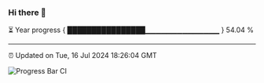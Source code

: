 ### Hi there 👋

⏳ Year progress { ████████████████▁▁▁▁▁▁▁▁▁▁▁▁▁▁ } 54.04 %

---

⏰ Updated on Tue, 16 Jul 2024 18:26:04 GMT

![Progress Bar CI](https://github.com/ZhaoGui/ZhaoGui/workflows/Progress%20Bar%20CI/badge.svg)
